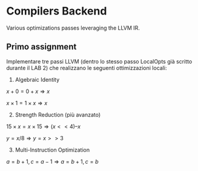 # Compilers Backend

Various optimizations passes leveraging the LLVM IR.

## Primo assignment

Implementare tre passi LLVM (dentro lo stesso passo LocalOpts già scritto durante il LAB 2) che realizzano le seguenti ottimizzazioni locali:
 
 1. Algebraic Identity

$x + 0 = 0 + x \Rightarrow x$
  
$x \times 1 = 1 \times x \Rightarrow x$

 2. Strength Reduction (più avanzato)
	
$15 \times x = x \times 15 \Rightarrow (x << 4) – x$

$y = x / 8 ⇒ y = x >> 3$

 3. Multi-Instruction Optimization
	
$a = b + 1, c = a − 1 ⇒ a = b + 1, c = b$
